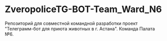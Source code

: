 # ZveropoliceTG-BOT-Team_Ward_N6
Репозиторий для совместной командной разработки проект "Телеграмм-бот для приюта животных в г. Астана".
Команда Палата №6.
